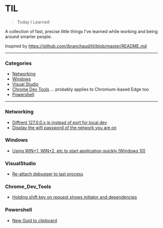 # TIL

> Today I Learned

A collection of fast, precise little things I've learned while working and being around smarter people.  

Inspired by https://github.com/jbranchaud/til/blob/master/README.md

---

### Categories

* [Networking](#networking)
* [Windows](#windows)
* [Visual Studio](#visualstudio)
* [Chrome Dev Tools](#Chrome_Dev_Tools) ... probably applies to Chromium-based Edge too
* [Powershell](#Powershell)

---

### Networking

- [Diffrent 127.0.0.x ip instead of port for local dev](networking/different_local_ip_instead_of_ports.md)
- [Display the wifi password of the network you are on](network/show_wifi_password.md)

### Windows

- [Using WIN+1, WIN+2, etc to start application quickly (Windows 10)](windows/quickLaunch.md)

### VisualStudio

- [Re-attach debugger to last process](visualstudio/ReattachDebugger.md)

### Chrome_Dev_Tools

- [Holding shift key on request shows initiator and dependencies](chrome_dev_tools/highlight_initiator_and_depdencies.md)

### Powershell
- [New Guid to clipboard](powershell/new-guid-to-clipboard.md)
